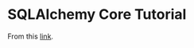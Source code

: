 # SQLAlchemy Core Tutorial

From this [link][1].

[1]: https://docs.sqlalchemy.org/en/13/core/tutorial.html